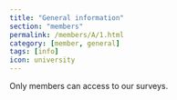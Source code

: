 ```yaml
---
title: "General information"
section: "members"
permalink: /members/A/1.html
category: [member, general]
tags: [info]
icon: university
---
```


Only members can access to our surveys.
